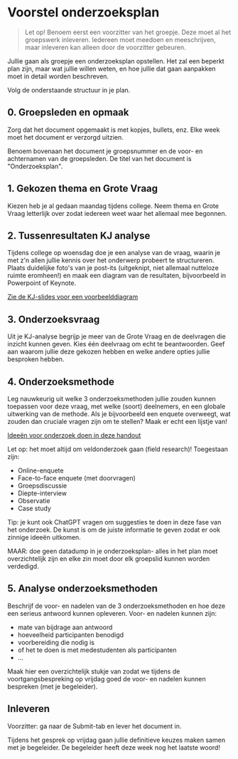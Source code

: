 # Voorstel onderzoeksplan

> Let op! Benoem eerst een voorzitter van het groepje. Deze moet al het groepswerk inleveren. Iedereen moet meedoen en meeschrijven, maar inleveren kan alleen door de voorzitter gebeuren.

Jullie gaan als groepje een onderzoeksplan opstellen. Het zal een beperkt plan zijn, maar wat jullie willen weten, en hoe jullie dat gaan aanpakken moet in detail worden beschreven.

Volg de onderstaande structuur in je plan.

## 0. Groepsleden en opmaak

Zorg dat het document opgemaakt is met kopjes, bullets, enz. Elke week moet het document er verzorgd uitzien.

Benoem bovenaan het document je groepsnummer en de voor- en achternamen van de groepsleden. De titel van het document is "Onderzoeksplan".

## 1. Gekozen thema en Grote Vraag

Kiezen heb je al gedaan maandag tijdens college. Neem thema en Grote Vraag letterlijk over zodat iedereen weet waar het allemaal mee begonnen.

## 2. Tussenresultaten KJ analyse

Tijdens college op woensdag doe je een analyse van de vraag, waarin je met z'n allen jullie kennis over het onderwerp probeert te structureren. Plaats duidelijke foto's van je post-its (uitgeknipt, niet allemaal nutteloze ruimte eromheen!) en maak een diagram van de resultaten, bijvoorbeeld in Powerpoint of Keynote.

[Zie de KJ-slides voor een voorbeelddiagram](https://public.3.basecamp.com/p/W6AtUEL5v9LANfgXe9cXdnjy)

## 3. Onderzoeksvraag

Uit je KJ-analyse begrijp je meer van de Grote Vraag en de deelvragen die inzicht kunnen geven. Kies één deelvraag om echt te beantwoorden. Geef aan waarom jullie deze gekozen hebben en welke andere opties jullie besproken hebben.

## 4. Onderzoeksmethode

Leg nauwkeurig uit welke 3 onderzoeksmethoden jullie zouden kunnen toepassen voor deze vraag, met welke (soort) deelnemers, en een globale uitwerking van de methode. Als je bijvoorbeeld een enquete overweegt, wat zouden dan cruciale vragen zijn om te stellen? Maak er echt een lijstje van!

[Ideeën voor onderzoek doen in deze handout](https://public.3.basecamp.com/p/ZctUeMTS9k6L3hYEnQEJeW8h)

Let op: het moet altijd om veldonderzoek gaan (field research)! Toegestaan zijn:

- Online-enquete
- Face-to-face enquete (met doorvragen)
- Groepsdiscussie
- Diepte-interview
- Observatie
- Case study

Tip: je kunt ook ChatGPT vragen om suggesties te doen in deze fase van het onderzoek. De kunst is om de juiste informatie te geven zodat er ook zinnige ideeën uitkomen.

MAAR: doe geen datadump in je onderzoeksplan- alles in het plan moet overzichtelijk zijn en elke zin moet door elk groepslid kunnen worden verdedigd.

## 5. Analyse onderzoeksmethoden

Beschrijf de voor- en nadelen van de 3 onderzoeksmethoden en hoe deze een serieus antwoord kunnen opleveren. Voor- en nadelen kunnen zijn:

- mate van bijdrage aan antwoord
- hoeveelheid participanten benodigd
- voorbereiding die nodig is
- of het te doen is met medestudenten als participanten
- ...

Maak hier een overzichtelijk stukje van zodat we tijdens de voortgangsbespreking op vrijdag goed de voor- en nadelen kunnen bespreken (met je begeleider).

## Inleveren

Voorzitter: ga naar de Submit-tab en lever het document in.

Tijdens het gesprek op vrijdag gaan jullie definitieve keuzes maken samen met je begeleider. De begeleider heeft deze week nog het laatste woord!
